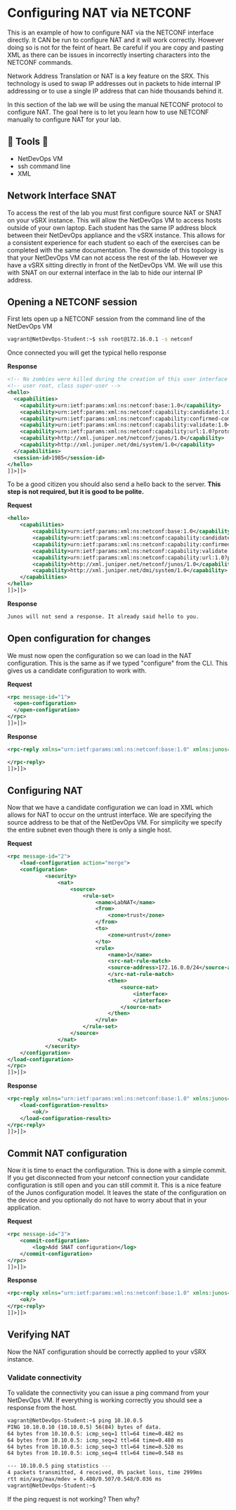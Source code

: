 Configuring NAT via NETCONF 
===============

This is an example of how to configure NAT via the NETCONF interface directly. It CAN be run to configure NAT and it will work correctly. However doing so is not for the feint of heart. Be careful if you are copy and pasting XML as there can be issues in incorrectly inserting characters into the NETCONF commands.

Network Address Translation or NAT is a key feature on the SRX. This technology is used to swap IP addresses out in packets to hide internal IP addressing or to use a single IP address that can hide thousands behind it.

In this section of the lab we will be using the manual NETCONF protocol to configure NAT. The goal here is to let you learn how to use NETCONF manually to configure NAT for your lab.

:wrench: Tools :wrench:
-----------------------

-	NetDevOps VM
-	ssh command line
-	XML

Network Interface SNAT
----------------------

To access the rest of the lab you must first configure source NAT or SNAT on your vSRX instance. This will allow the NetDevOps VM to access hosts outside of your own laptop. Each student has the same IP address block between their NetDevOps appliance and the vSRX instance. This allows for a consistent experience for each student so each of the exercises can be completed with the same documentation. The downside of this topology is that your NetDevOps VM can not access the rest of the lab. However we have a vSRX sitting directly in front of the NetDevOps VM. We will use this with SNAT on our external interface in the lab to hide our internal IP address.

Opening a NETCONF session
-------------------------

First lets open up a NETCONF session from the command line of the NetDevOps VM

```bash
vagrant@NetDevOps-Student:~$ ssh root@172.16.0.1 -s netconf

```

Once connected you will get the typical hello response

**Response**

```xml
<!-- No zombies were killed during the creation of this user interface -->
<!-- user root, class super-user -->
<hello>
  <capabilities>
    <capability>urn:ietf:params:xml:ns:netconf:base:1.0</capability>
    <capability>urn:ietf:params:xml:ns:netconf:capability:candidate:1.0</capability>
    <capability>urn:ietf:params:xml:ns:netconf:capability:confirmed-commit:1.0</capability>
    <capability>urn:ietf:params:xml:ns:netconf:capability:validate:1.0</capability>
    <capability>urn:ietf:params:xml:ns:netconf:capability:url:1.0?protocol=http,ftp,file</capability>
    <capability>http://xml.juniper.net/netconf/junos/1.0</capability>
    <capability>http://xml.juniper.net/dmi/system/1.0</capability>
  </capabilities>
  <session-id>1985</session-id>
</hello>
]]>]]>
```

To be a good citizen you should also send a hello back to the server. **This step is not required, but it is good to be polite.**

**Request**

```xml
<hello>
    <capabilities>
        <capability>urn:ietf:params:xml:ns:netconf:base:1.0</capability>
        <capability>urn:ietf:params:xml:ns:netconf:capability:candidate:1.0</capability>
        <capability>urn:ietf:params:xml:ns:netconf:capability:confirmed-commit:1.0</capability>
        <capability>urn:ietf:params:xml:ns:netconf:capability:validate:1.0</capability>
        <capability>urn:ietf:params:xml:ns:netconf:capability:url:1.0?protocol=http,ftp,file</capability>
        <capability>http://xml.juniper.net/netconf/junos/1.0</capability>
        <capability>http://xml.juniper.net/dmi/system/1.0</capability>
    </capabilities>
</hello>
]]>]]>

```

**Response**

```bash
Junos will not send a response. It already said hello to you.

```

Open configuration for changes
------------------------------

We must now open the configuration so we can load in the NAT configuration. This is the same as if we typed "configure" from the CLI. This gives us a candidate configuration to work with.

**Request**

```xml
<rpc message-id="1">
  <open-configuration>
  </open-configuration>
</rpc>
]]>]]>
```

**Response**

```xml
<rpc-reply xmlns="urn:ietf:params:xml:ns:netconf:base:1.0" xmlns:junos="http://xml.juniper.net/junos/12.1X47/junos" message-id="1">

</rpc-reply>
]]>]]>
```

Configuring NAT
---------------

Now that we have a candidate configuration we can load in XML which allows for NAT to occur on the untrust interface. We are specifying the source address to be that of the NetDevOps VM. For simplicity we specify the entire subnet even though there is only a single host.

**Request**

```xml
<rpc message-id="2">
    <load-configuration action="merge">
    <configuration>
            <security>
                <nat>
                    <source>
                        <rule-set>
                            <name>LabNAT</name>
                            <from>
                                <zone>trust</zone>
                            </from>
                            <to>
                                <zone>untrust</zone>
                            </to>
                            <rule>
                                <name>1</name>
                                <src-nat-rule-match>
                                <source-address>172.16.0.0/24</source-address>
                                </src-nat-rule-match>
                                <then>
                                    <source-nat>
                                        <interface>
                                        </interface>
                                    </source-nat>
                                </then>
                            </rule>
                        </rule-set>
                    </source>
                </nat>
            </security>
    </configuration>
</load-configuration>
</rpc>
]]>]]>
```

**Response**

```xml
<rpc-reply xmlns="urn:ietf:params:xml:ns:netconf:base:1.0" xmlns:junos="http://xml.juniper.net/junos/12.1X47/junos" message-id="2">
    <load-configuration-results>
        <ok/>
    </load-configuration-results>
</rpc-reply>
]]>]]>
```

Commit NAT configuration
------------------------

Now it is time to enact the configuration. This is done with a simple commit. If you get disconnected from your netconf connection your candidate configuration is still open and you can still commit it. This is a nice feature of the Junos configuration model. It leaves the state of the configuration on the device and you optionally do not have to worry about that in your application.

**Request**

```xml
<rpc message-id="3">
    <commit-configuration>
        <log>Add SNAT configuration</log>
    </commit-configuration>
</rpc>
]]>]]>
```

**Response**

```xml
<rpc-reply xmlns="urn:ietf:params:xml:ns:netconf:base:1.0" xmlns:junos="http://xml.juniper.net/junos/12.1X47/junos" message-id="3">
    <ok/>
</rpc-reply>
]]>]]>
```

Verifying NAT
-------------

Now the NAT configuration should be correctly applied to your vSRX instance.

### Validate connectivity

To validate the connectivity you can issue a ping command from your NetDevOps VM. If everything is working correctly you should see a response from the host.

```bash
vagrant@NetDevOps-Student:~$ ping 10.10.0.5
PING 10.10.0.10 (10.10.0.5) 56(84) bytes of data.
64 bytes from 10.10.0.5: icmp_seq=1 ttl=64 time=0.482 ms
64 bytes from 10.10.0.5: icmp_seq=2 ttl=64 time=0.480 ms
64 bytes from 10.10.0.5: icmp_seq=3 ttl=64 time=0.520 ms
64 bytes from 10.10.0.5: icmp_seq=4 ttl=64 time=0.548 ms

--- 10.10.0.5 ping statistics ---
4 packets transmitted, 4 received, 0% packet loss, time 2999ms
rtt min/avg/max/mdev = 0.480/0.507/0.548/0.036 ms
vagrant@NetDevOps-Student:~$
```
If the ping request is not working? Then why?
